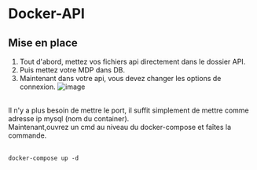 # Docker-API
## Mise en place 
1. Tout d'abord, mettez vos fichiers api directement dans le dossier API.
2. Puis mettez votre MDP dans DB.
3. Maintenant dans votre api, vous devez changer les options de connexion.
![image](https://github.com/TiaSous/Docker-API/assets/122774929/a5299aee-1aba-4ee6-96a7-498daa9acc4f)
</br>
Il n'y a plus besoin de mettre le port, il suffit simplement de mettre comme adresse ip mysql (nom du container).
</br>
Maintenant,ouvrez un cmd au niveau du docker-compose et faîtes la commande.
</br>
</br>

```docker
docker-compose up -d
